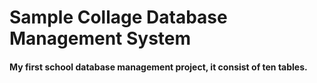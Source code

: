 # Sample Collage Database Management System



#### My first school database management project, it consist of ten tables. 

